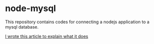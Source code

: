 # node-mysql
This repository contains codes for connecting a nodejs application to a mysql database.

[I wrote this article to explain what it does](https://dev.to/ileriayo/connect-nodejs-app-with-mysql-database-hosted-on-a-digital-ocean-droplet-server-3bfb)
